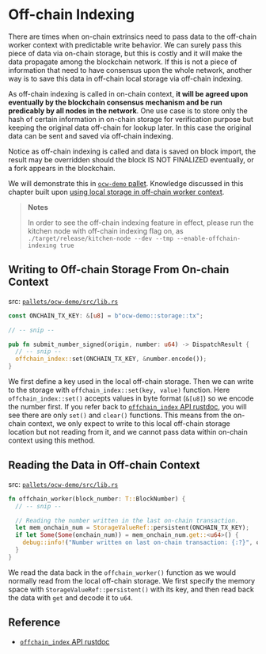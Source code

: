 # Off-chain Indexing

There are times when on-chain extrinsics need to pass data to the off-chain worker context with
predictable write behavior. We can surely pass this piece of data via on-chain storage, but this is
costly and it will make the data propagate among the blockchain network. If this is not a piece of
information that need to have consensus upon the whole network, another way is to save this data
in off-chain local storage via off-chain indexing.

As off-chain indexing is called in on-chain context, **it will be agreed upon eventually by the
blockchain consensus mechanism and be run predicably by all nodes in the network**. One use case is
to store only the hash of certain information in on-chain storage for verification purpose but
keeping the original data off-chain for lookup later. In this case the original data can be sent
and saved via off-chain indexing.

Notice as off-chain indexing is called and data is saved on block import, the result may be
overridden should the block IS NOT FINALIZED eventually, or a fork appears in the blockchain.

We will demonstrate this in [`ocw-demo` pallet](https://github.com/substrate-developer-hub/recipes/tree/master/pallets/ocw-demo/src/lib.rs).
Knowledge discussed in this chapter built upon [using local storage in off-chain worker context](./storage.md).

> **Notes**
>
> In order to see the off-chain indexing feature in effect, please run the kitchen node with
> off-chain indexing flag on, as `./target/release/kitchen-node --dev --tmp --enable-offchain-indexing true`

## Writing to Off-chain Storage From On-chain Context

src: [`pallets/ocw-demo/src/lib.rs`](https://github.com/substrate-developer-hub/recipes/tree/master/pallets/ocw-demo/src/lib.rs)

```rust
const ONCHAIN_TX_KEY: &[u8] = b"ocw-demo::storage::tx";

// -- snip --

pub fn submit_number_signed(origin, number: u64) -> DispatchResult {
  // -- snip --
  offchain_index::set(ONCHAIN_TX_KEY, &number.encode());
}
```

We first define a key used in the local off-chain storage. Then we can write to the storage with
`offchain_index::set(key, value)` function. Here `offchain_index::set()` accepts values in byte
format (`&[u8]`) so we encode the number first. If you refer back to
[`offchain_index` API rustdoc](https://substrate.dev/rustdocs/v3.0.0/sp_io/offchain_index/index.html),
you will see there are only `set()` and `clear()` functions. This means from the on-chain context,
we only expect to write to this local off-chain storage location but not reading from it, and we
cannot pass data within on-chain context using this method.

## Reading the Data in Off-chain Context

src: [`pallets/ocw-demo/src/lib.rs`](https://github.com/substrate-developer-hub/recipes/tree/master/pallets/ocw-demo/src/lib.rs)

```rust
fn offchain_worker(block_number: T::BlockNumber) {
  // -- snip --

  // Reading the number written in the last on-chain transaction.
  let mem_onchain_num = StorageValueRef::persistent(ONCHAIN_TX_KEY);
  if let Some(Some(onchain_num)) = mem_onchain_num.get::<u64>() {
    debug::info!("Number written on last on-chain transaction: {:?}", onchain_num);
  }
}
```

We read the data back in the `offchain_worker()` function as we would normally read from the
local off-chain storage. We first specify the memory space with `StorageValueRef::persistent()` with
its key, and then read back the data with `get` and decode it to `u64`.

## Reference

- [`offchain_index` API rustdoc](https://substrate.dev/rustdocs/v3.0.0/sp_io/offchain_index/index.html)
